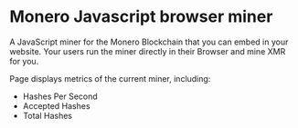 # Monero Javascript browser miner

A JavaScript miner for the Monero Blockchain that you can embed in your website. Your users run the miner directly in their Browser and mine XMR for you.

Page displays metrics of the current miner, including:

- Hashes Per Second
- Accepted Hashes
- Total Hashes